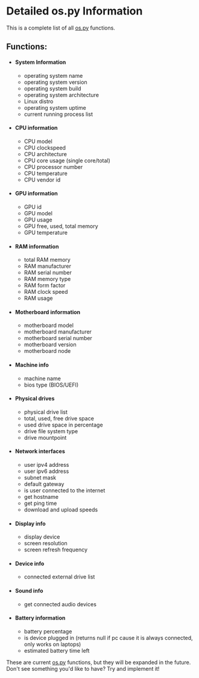 # Detailed os.py Information
This is a complete list of all [os.py](https://github.com/Bamboooz/os.py) functions.

## Functions:
 * #### System Information
    - operating system name
    - operating system version
    - operating system build
    - operating system architecture
    - Linux distro
    - operating system uptime
    - current running process list

 * #### CPU information
    - CPU model
    - CPU clockspeed
    - CPU architecture
    - CPU core usage (single core/total)
    - CPU processor number
    - CPU temperature
    - CPU vendor id

 * #### GPU information
    - GPU id
    - GPU model
    - GPU usage
    - GPU free, used, total memory
    - GPU temperature

 * #### RAM information
    - total RAM memory
    - RAM manufacturer
    - RAM serial number
    - RAM memory type
    - RAM form factor
    - RAM clock speed
    - RAM usage

 * #### Motherboard information
    - motherboard model
    - motherboard manufacturer
    - motherboard serial number
    - motherboard version
    - motherboard node

 * #### Machine info
    - machine name
    - bios type (BIOS/UEFI)

 * #### Physical drives
    - physical drive list
    - total, used, free drive space
    - used drive space in percentage
    - drive file system type
    - drive mountpoint

 * #### Network interfaces
    - user ipv4 address
    - user ipv6 address
    - subnet mask
    - default gateway
    - is user connected to the internet
    - get hostname
    - get ping time
    - download and upload speeds

 * #### Display info
    - display device
    - screen resolution
    - screen refresh frequency

 * #### Device info
    - connected external drive list

 * #### Sound info
    - get connected audio devices

 * #### Battery information
    - battery percentage
    - is device plugged in (returns null if pc cause it is always connected, only works on laptops)
    - estimated battery time left

These are current [os.py](https://github.com/Bamboooz/os.py) functions, but they will be expanded in the future.
Don't see something you'd like to have? Try and implement it!